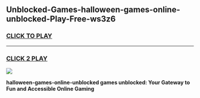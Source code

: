 
## Unblocked-Games-halloween-games-online-unblocked-Play-Free-ws3z6
<h3>
<a href="https://premium76.site?title=halloween-games-online-unblocked&ref=18A1">CLICK TO PLAY</a></h3>
<hr>

<h3>
<a href="https://premium76.site?title=halloween-games-online-unblocked&ref=18A1">CLICK 2 PLAY</a>
  
</h3>

<a href="https://premium76.site?title=halloween-games-online-unblocked&ref=18A1"><img src="https://clearcache.store/games.png"></a>


**halloween-games-online-unblocked games unblocked: Your Gateway to Fun and Accessible Online Gaming**
